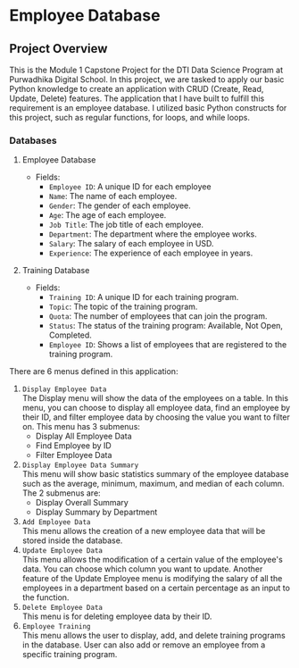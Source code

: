 # Employee Database

## Project Overview
This is the Module 1 Capstone Project for the DTI Data Science Program at Purwadhika Digital School.
In this project, we are tasked to apply our basic Python knowledge to create an application with CRUD (Create, Read, Update, Delete) features. 
The application that I have built to fulfill this requirement is an employee database. I utilized basic Python constructs for this project, such as regular functions, for loops, and while loops.

### Databases
1. Employee Database
    - Fields:
        - `Employee ID`: A unique ID for each employee
        - `Name`: The name of each employee.
        - `Gender`: The gender of each employee.
        - `Age`: The age of each employee.
        - `Job Title`: The job title of each employee.
        - `Department`: The department where the employee works.
        - `Salary`: The salary of each employee in USD.
        - `Experience`: The experience of each employee in years.

2. Training Database
    - Fields:
        - `Training ID`: A unique ID for each training program.
        - `Topic`: The topic of the training program.
        - `Quota`: The number of employees that can join the program.
        - `Status`: The status of the training program: Available, Not Open, Completed.
        - `Employee ID`: Shows a list of employees that are registered to the training program.

There are 6 menus defined in this application:
1. `Display Employee Data` <br>
    The Display menu will show the data of the employees on a table. In this menu, you can choose to display all employee data, find an employee by their ID, and filter employee data by choosing the value you want to filter on. This menu has 3 submenus:
    - Display All Employee Data
    - Find Employee by ID
    - Filter Employee Data
2. `Display Employee Data Summary` <br>
    This menu will show basic statistics summary of the employee database such as the average, minimum, maximum, and median of each column. The 2 submenus are:
    - Display Overall Summary
    - Display Summary by Department  
3. `Add Employee Data` <br>
    This menu allows the creation of a new employee data that will be stored inside the database.
4. `Update Employee Data` <br>
    This menu allows the modification of a certain value of the employee's data. You can choose which column you want to update. Another feature of the Update Employee menu is modifying the salary of all the employees in a department based on a certain percentage as an input to the function.
5. `Delete Employee Data` <br>
    This menu is for deleting employee data by their ID.
6. `Employee Training` <br>
    This menu allows the user to display, add, and delete training programs in the database. User can also add or remove an employee from a specific training program.